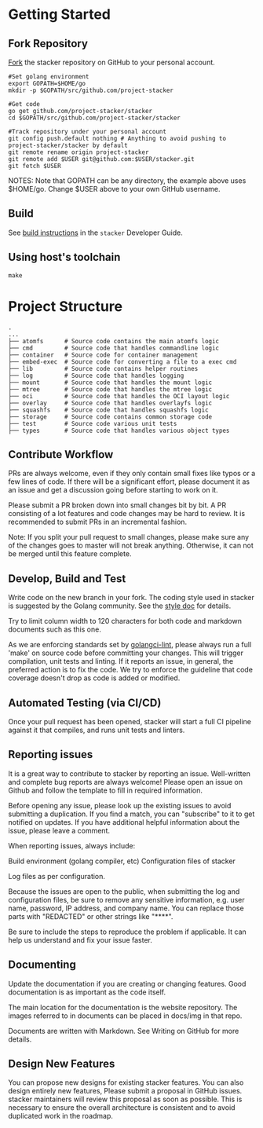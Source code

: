 # Getting Started

## Fork Repository

[Fork](https://github.com/project-stacker/stacker) the stacker repository on GitHub to your personal account.

```
#Set golang environment
export GOPATH=$HOME/go
mkdir -p $GOPATH/src/github.com/project-stacker

#Get code
go get github.com/project-stacker/stacker
cd $GOPATH/src/github.com/project-stacker/stacker

#Track repository under your personal account
git config push.default nothing # Anything to avoid pushing to project-stacker/stacker by default
git remote rename origin project-stacker
git remote add $USER git@github.com:$USER/stacker.git
git fetch $USER

```

NOTES: Note that GOPATH can be any directory, the example above uses $HOME/go.
Change $USER above to your own GitHub username.

## Build

See [build instructions](./building_stacker.md) in the `stacker` Developer Guide.

## Using host's toolchain

```
make
```

# Project Structure
```
.
...
├── atomfs      # Source code contains the main atomfs logic
├── cmd         # Source code that handles commandline logic
├── container   # Source code for container management
├── embed-exec  # Source code for converting a file to a exec cmd
├── lib         # Source code contains helper routines
├── log         # Source code that handles logging
├── mount       # Source code that handles the mount logic
├── mtree       # Source code that handles the mtree logic
├── oci         # Source code that handles the OCI layout logic
├── overlay     # Source code that handles overlayfs logic
├── squashfs    # Source code that handles squashfs logic
├── storage     # Source code contains common storage code
├── test        # Source code various unit tests
├── types       # Source code that handles various object types

```

## Contribute Workflow

PRs are always welcome, even if they only contain small fixes like typos or a few
lines of code. If there will be a significant effort, please document it as an
issue and get a discussion going before starting to work on it.

Please submit a PR broken down into small changes bit by bit. A PR consisting of
a lot features and code changes may be hard to review. It is recommended to
submit PRs in an incremental fashion.

Note: If you split your pull request to small changes, please make sure any of
the changes goes to master will not break anything. Otherwise, it can not be
merged until this feature complete.

## Develop, Build and Test

Write code on the new branch in your fork. The coding style used in stacker is
suggested by the Golang community. See the [style doc](https://github.com/golang/go/wiki/CodeReviewComments) for details.

Try to limit column width to 120 characters for both code and markdown documents
such as this one.

As we are enforcing standards set by
[golangci-lint](https://github.com/golangci/golangci-lint), please always run a full 'make' on source
code before committing your changes. This will trigger compilation, unit tests
and linting. If it reports an issue, in general, the preferred action is to fix
the code. We try to enforce the guideline that code coverage doesn't drop as
code is added or modified.

## Automated Testing (via CI/CD)

Once your pull request has been opened, stacker will start a full CI pipeline
against it that compiles, and runs unit tests and linters.

## Reporting issues

It is a great way to contribute to stacker by reporting an issue. Well-written
and complete bug reports are always welcome! Please open an issue on Github and
follow the template to fill in required information.

Before opening any issue, please look up the existing issues to avoid submitting
a duplication. If you find a match, you can "subscribe" to it to get notified on
updates. If you have additional helpful information about the issue, please
leave a comment.

When reporting issues, always include:

Build environment (golang compiler, etc)
Configuration files of stacker

Log files as per configuration.

Because the issues are open to the public, when submitting the log
and configuration files, be sure to remove any sensitive
information, e.g. user name, password, IP address, and company name.
You can replace those parts with "REDACTED" or other strings like
"****".

Be sure to include the steps to reproduce the problem if applicable.
It can help us understand and fix your issue faster.

## Documenting

Update the documentation if you are creating or changing features. Good
documentation is as important as the code itself.

The main location for the documentation is the website repository. The images
referred to in documents can be placed in docs/img in that repo.

Documents are written with Markdown. See Writing on GitHub for more details.

## Design New Features

You can propose new designs for existing stacker features. You can also design
entirely new features, Please submit a proposal in GitHub issues. stacker
maintainers will review this proposal as soon as possible. This is necessary to
ensure the overall architecture is consistent and to avoid duplicated work in
the roadmap.
